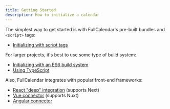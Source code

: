 ```yaml
---
title: Getting Started
description: How to initialize a calendar
---
```


The simplest way to get started is with FullCalendar's pre-built bundles and `<script>` tags:

- [Initializing with script tags](initialize-globals)

For larger projects, it's best to use some type of build system:

- [Initializing with an ES6 build system](initialize-es6)
- [Using TypeScript](typescript)

Also, FullCalendar integrates with popular front-end frameworks:

- [React "deep" integration](react) (supports Next)
- [Vue connector](vue) (supports Nuxt)
- [Angular connector](angular)
